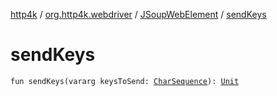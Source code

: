 [http4k](../../index.md) / [org.http4k.webdriver](../index.md) / [JSoupWebElement](index.md) / [sendKeys](./send-keys.md)

# sendKeys

`fun sendKeys(vararg keysToSend: `[`CharSequence`](https://kotlinlang.org/api/latest/jvm/stdlib/kotlin/-char-sequence/index.html)`): `[`Unit`](https://kotlinlang.org/api/latest/jvm/stdlib/kotlin/-unit/index.html)